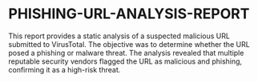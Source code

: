 # PHISHING-URL-ANALYSIS-REPORT
This report provides a static analysis of a suspected malicious URL submitted to VirusTotal. The objective was to determine whether the URL posed a phishing or malware threat. The analysis revealed that multiple reputable security vendors flagged the URL as malicious and phishing, confirming it as a high-risk threat.
